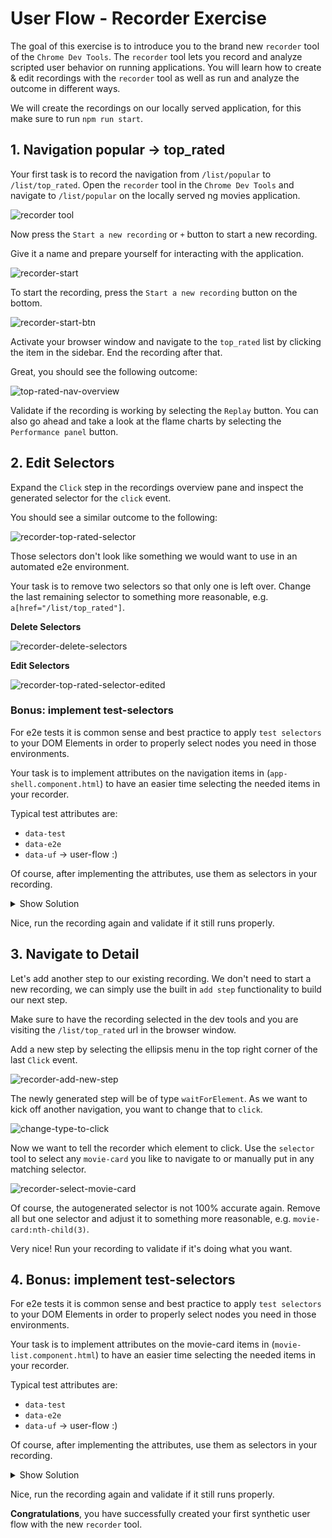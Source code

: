 # User Flow - Recorder Exercise

The goal of this exercise is to introduce you to the brand new `recorder` tool of the `Chrome Dev Tools`.
The `recorder` tool lets you record and analyze scripted user behavior on running applications.
You will learn how to create & edit recordings with the `recorder` tool as well as run and analyze
the outcome in different ways.

We will create the recordings on our locally served application, for this
make sure to run `npm run start`.

## 1. Navigation popular -> top_rated

Your first task is to record the navigation from `/list/popular` to `/list/top_rated`.
Open the `recorder` tool in the `Chrome Dev Tools` and navigate to `/list/popular` on
the locally served ng movies application.

![recorder tool](images/user-flow/user-flow-recorder.png)

Now press the `Start a new recording` or `+` button to start a new recording.

Give it a name and prepare yourself for interacting with the application.

![recorder-start](images/user-flow/recorder-start.png)

To start the recording, press the `Start a new recording` button on the bottom.

![recorder-start-btn](images/user-flow/recorder-start-btn.png)

Activate your browser window and navigate to the `top_rated` list by clicking
the item in the sidebar. End the recording after that.

Great, you should see the following outcome:

![top-rated-nav-overview](images/user-flow/recorder-top-rated-nav-overview.png)

Validate if the recording is working by selecting the `Replay` button. You can also go
ahead and take a look at the flame charts by selecting the `Performance panel` button.

## 2. Edit Selectors

Expand the `Click` step in the recordings overview pane and inspect the generated selector
for the `click` event. 

You should see a similar outcome to the following:

![recorder-top-rated-selector](images/user-flow/recorder-top-rated-selector.png)

Those selectors don't look like something we would want to use in an automated e2e environment.

Your task is to remove two selectors so that only one is left over.
Change the last remaining selector to something more reasonable, e.g. `a[href="/list/top_rated"]`.

**Delete Selectors**  

![recorder-delete-selectors](images/user-flow/recorder-delete-selectors.png)

**Edit Selectors**

![recorder-top-rated-selector-edited](images/user-flow/recorder-top-rated-selector-edited.png)

### Bonus: implement test-selectors

For e2e tests it is common sense and best practice to apply `test selectors` to your DOM Elements
in order to properly select nodes you need in those environments.

Your task is to implement attributes on the navigation items in (`app-shell.component.html`)
to have an easier time selecting the needed items in your recorder.

Typical test attributes are:
* `data-test`
* `data-e2e`
* `data-uf` -> user-flow :)

Of course, after implementing the attributes, use them as selectors in your recording.

<details>
  <summary>Show Solution</summary>

```html
<!--app-shell.component.html-->

<a
  class="navigation--link"
  data-test="top_rated"
  [routerLink]="['/list', 'top_rated']"
  routerLinkActive="active"
>
  <div class="navigation--menu-item">
    <svg-icon class="navigation--menu-item-icon" name="top_rated"></svg-icon>
    Top Rated
  </div>
</a>

```

</details>

Nice, run the recording again and validate if it still runs properly.

## 3. Navigate to Detail

Let's add another step to our existing recording. We don't need to start a new recording,
we can simply use the built in `add step` functionality to build our next step.

Make sure to have the recording selected in the dev tools and you are visiting the 
`/list/top_rated` url in the browser window.

Add a new step by selecting the ellipsis menu in the top right corner of the last `Click` event.

![recorder-add-new-step](images/user-flow/recorder-add-new-step.png)

The newly generated step will be of type `waitForElement`. As we want to
kick off another navigation, you want to change that to `click`.

![change-type-to-click](images/user-flow/recorder-change-type-to-click.png)

Now we want to tell the recorder which element to click.
Use the `selector` tool to select any `movie-card` you like to navigate to or manually
put in any matching selector.

![recorder-select-movie-card](images/user-flow/recorder-select-movie-card.png)

Of course, the autogenerated selector is not 100% accurate again. Remove all but one selector
and adjust it to something more reasonable, e.g. `movie-card:nth-child(3)`.

Very nice! Run your recording to validate if it's doing what you want.

## 4. Bonus: implement test-selectors

For e2e tests it is common sense and best practice to apply `test selectors` to your DOM Elements
in order to properly select nodes you need in those environments.

Your task is to implement attributes on the movie-card items in (`movie-list.component.html`)
to have an easier time selecting the needed items in your recorder.

Typical test attributes are:
* `data-test`
* `data-e2e`
* `data-uf` -> user-flow :)

Of course, after implementing the attributes, use them as selectors in your recording.

<details>
  <summary>Show Solution</summary>

```html
<!--movie-list.component.html-->

<div class="movie-list" #movieList>
  <movie-card
    (selected)="navToDetail($event)"
    [movie]="movie"
    [attr.data-test]="movie.id"
    *ngFor="let movie of movies">

  </movie-card>
</div>


```

</details>

Nice, run the recording again and validate if it still runs properly.

**Congratulations**, you have successfully created your first synthetic user flow with the
new `recorder` tool.
